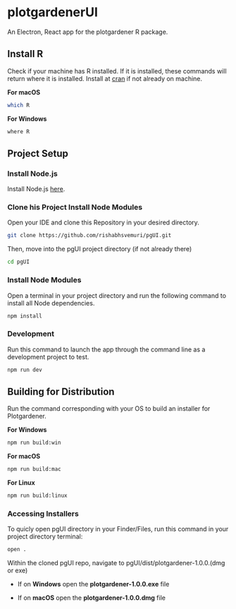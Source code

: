 # plotgardenerUI

An Electron, React app for the plotgardener R package.

<!-- ## Recommended IDE Setup

- [VSCode](https://code.visualstudio.com/) + [ESLint](https://marketplace.visualstudio.com/items?itemName=dbaeumer.vscode-eslint) + [Prettier](https://marketplace.visualstudio.com/items?itemName=esbenp.prettier-vscode) -->


## Install R

Check if your machine has R installed. If it is installed, these commands will return where it is installed.
Install at [cran](https://cran.r-project.org/mirrors.html) if not already on machine.

**__For macOS__**
```bash
which R
```
**__For Windows__**
```bash
where R
```

## Project Setup

### Install Node.js

Install Node.js [here](https://nodejs.org/en/download).

### Clone his Project Install Node Modules

Open your IDE and clone this Repository in your desired directory.

```bash
git clone https://github.com/rishabhsvemuri/pgUI.git
```

Then, move into the pgUI project directory (if not already there)
```bash
cd pgUI
``` 
### Install Node Modules

Open a terminal in your project directory and run the following command to install all Node dependencies.

```bash
npm install
```

### Development

Run this command to launch the app through the command line as a development project to test.

```bash
npm run dev
```

## Building for Distribution

Run the command corresponding with your OS to build an installer for Plotgardener.

**__For Windows__**
```bash
npm run build:win
```

**__For macOS__**
```bash
npm run build:mac
```

**__For Linux__**
```bash
npm run build:linux
```

### Accessing Installers

To quicly open pgUI directory in your Finder/Files, run this command in your project directory terminal:
```bash
open .
```

Within the cloned pgUI repo, navigate to pgUI/dist/plotgardener-1.0.0.(dmg or exe)

- If on **Windows** open the **plotgardener-1.0.0.exe** file

- If on **macOS** open the **plotgardener-1.0.0.dmg** file